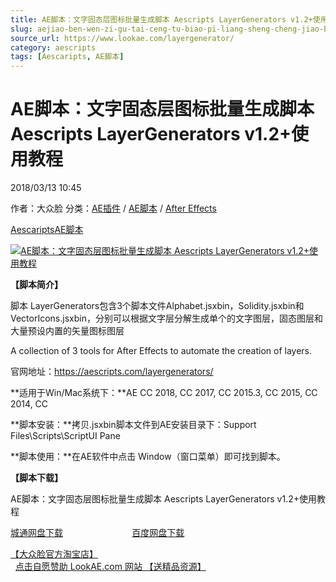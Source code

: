 ```yaml
---
title: AE脚本：文字固态层图标批量生成脚本 Aescripts LayerGenerators v1.2+使用教程
slug: aejiao-ben-wen-zi-gu-tai-ceng-tu-biao-pi-liang-sheng-cheng-jiao-ben-aescripts-layergenerators-v1-2-shi-yong-jiao-cheng
source_url: https://www.lookae.com/layergenerator/
category: aescripts
tags: [Aescaripts, AE脚本]
---
```

# AE脚本：文字固态层图标批量生成脚本 Aescripts LayerGenerators v1.2+使用教程

2018/03/13 10:45

作者：大众脸
分类：[AE插件](https://www.lookae.com/after-effects/aechajian/) / [AE脚本](https://www.lookae.com/after-effects/aescripts/) / [After Effects](https://www.lookae.com/after-effects/)

[Aescaripts](https://www.lookae.com/tag/aescaripts/)[AE脚本](https://www.lookae.com/tag/ae%e8%84%9a%e6%9c%ac/)

[![AE脚本：文字固态层图标批量生成脚本 Aescripts LayerGenerators v1.2+使用教程](https://www.lookae.com/wp-content/uploads/2018/03/LayerGenerators.jpg "AE脚本：文字固态层图标批量生成脚本 Aescripts LayerGenerators v1.2+使用教程-LookAE.com")](https://www.lookae.com/wp-content/uploads/2018/03/LayerGenerators.jpg)

**【脚本简介】**

脚本 LayerGenerators包含3个脚本文件Alphabet.jsxbin，Solidity.jsxbin和VectorIcons.jsxbin，分别可以根据文字层分解生成单个的文字图层，固态图层和大量预设内置的矢量图标图层

A collection of 3 tools for After Effects to automate the creation of layers.

官网地址：https://aescripts.com/layergenerators/

**适用于Win/Mac系统下：**AE CC 2018, CC 2017, CC 2015.3, CC 2015, CC 2014, CC

**脚本安装：**拷贝.jsxbin脚本文件到AE安装目录下：Support Files\Scripts\ScriptUI Pane

**脚本使用：**在AE软件中点击 Window（窗口菜单）即可找到脚本。

**【脚本下载】**

AE脚本：文字固态层图标批量生成脚本 Aescripts LayerGenerators v1.2+使用教程

[城通网盘下载](https://lookae.ctfile.com/fs/680462-241284314)                            [百度网盘下载](https://pan.baidu.com/s/1onzDZc8lKI_gUJ8iDQtWzg)

[【大众脸官方淘宝店】](https://lookae.taobao.com/)                [点击自愿赞助 LookAE.com 网站 【送精品资源】](https://www.lookae.com/sponsor/)
